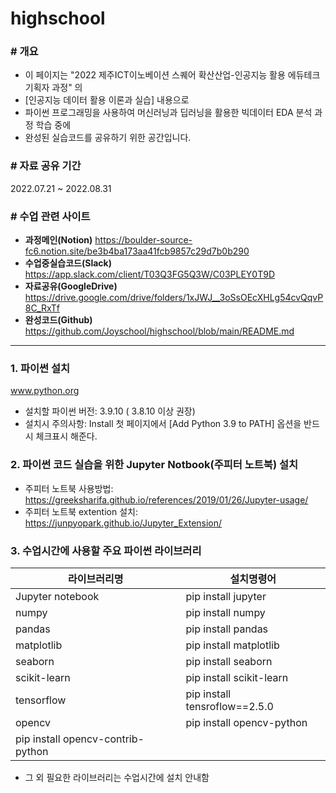 # highschool

### # 개요 ###
- 이 페이지는 "2022 제주ICT이노베이션 스퀘어 확산산업-인공지능 활용 에듀테크 기획자 과정" 의 
- [인공지능 데이터 활용 이론과 실습] 내용으로 
- 파이썬 프로그래밍을 사용하여 머신러닝과 딥러닝을 활용한 빅데이터 EDA 분석 과정 학습 중에  
- 완성된 실습코드를 공유하기 위한 공간입니다.

### # 자료 공유 기간 ###
2022.07.21 ~ 2022.08.31


### # 수업 관련 사이트 ###
- **과정메인(Notion)**  https://boulder-source-fc6.notion.site/be3b4ba173aa41fcb9857c29d7b0b290 
- **수업중실습코드(Slack)** https://app.slack.com/client/T03Q3FG5Q3W/C03PLEY0T9D 
- **자료공유(GoogleDrive)** https://drive.google.com/drive/folders/1xJWJ__3oSsOEcXHLg54cvQqvP8C_RxTf 
- **완성코드(Github)** https://github.com/Joyschool/highschool/blob/main/README.md

-----------------------------

### 1. 파이썬 설치
www.python.org 

 - 설치할 파이썬 버전: 3.9.10 ( 3.8.10 이상 권장)
 - 설치시 주의사항: 
   Install 첫 페이지에서 [Add Python 3.9 to PATH] 옵션을 반드시 체크표시 해준다.
  
 
### 2. 파이썬 코드 실습을 위한 Jupyter Notbook(주피터 노트북) 설치
 - 주피터 노트북 사용방법: https://greeksharifa.github.io/references/2019/01/26/Jupyter-usage/
 - 주피터 노트북 extention  설치: https://junpyopark.github.io/Jupyter_Extension/


### 3. 수업시간에 사용할 주요 파이썬 라이브러리

|라이브러리명| 설치명령어|
|-----|--------|
|Jupyter notebook  |pip install jupyter |
|numpy             |pip install numpy |
|pandas            |pip install pandas |
|matplotlib       |pip install matplotlib |
|seaborn           |pip install seaborn |
|scikit-learn      |pip install scikit-learn |
|tensorflow        |pip install tensroflow==2.5.0 |
|opencv            | pip install opencv-python <br>    
                    pip install opencv-contrib-python |
* 그 외 필요한 라이브러리는 수업시간에 설치 안내함
